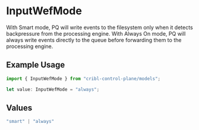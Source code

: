 # InputWefMode

With Smart mode, PQ will write events to the filesystem only when it detects backpressure from the processing engine. With Always On mode, PQ will always write events directly to the queue before forwarding them to the processing engine.

## Example Usage

```typescript
import { InputWefMode } from "cribl-control-plane/models";

let value: InputWefMode = "always";
```

## Values

```typescript
"smart" | "always"
```